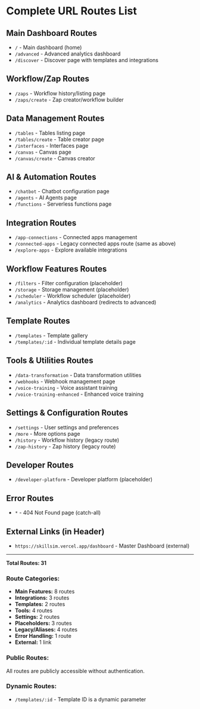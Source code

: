# Complete URL Routes List

## Main Dashboard Routes
- `/` - Main dashboard (home)
- `/advanced` - Advanced analytics dashboard
- `/discover` - Discover page with templates and integrations

## Workflow/Zap Routes
- `/zaps` - Workflow history/listing page
- `/zaps/create` - Zap creator/workflow builder

## Data Management Routes
- `/tables` - Tables listing page
- `/tables/create` - Table creator page
- `/interfaces` - Interfaces page
- `/canvas` - Canvas page
- `/canvas/create` - Canvas creator

## AI & Automation Routes
- `/chatbot` - Chatbot configuration page
- `/agents` - AI Agents page
- `/functions` - Serverless functions page

## Integration Routes
- `/app-connections` - Connected apps management
- `/connected-apps` - Legacy connected apps route (same as above)
- `/explore-apps` - Explore available integrations

## Workflow Features Routes
- `/filters` - Filter configuration (placeholder)
- `/storage` - Storage management (placeholder)
- `/scheduler` - Workflow scheduler (placeholder)
- `/analytics` - Analytics dashboard (redirects to advanced)

## Template Routes
- `/templates` - Template gallery
- `/templates/:id` - Individual template details page

## Tools & Utilities Routes
- `/data-transformation` - Data transformation utilities
- `/webhooks` - Webhook management page
- `/voice-training` - Voice assistant training
- `/voice-training-enhanced` - Enhanced voice training

## Settings & Configuration Routes
- `/settings` - User settings and preferences
- `/more` - More options page
- `/history` - Workflow history (legacy route)
- `/zap-history` - Zap history (legacy route)

## Developer Routes
- `/developer-platform` - Developer platform (placeholder)

## Error Routes
- `*` - 404 Not Found page (catch-all)

## External Links (in Header)
- `https://skillsim.vercel.app/dashboard` - Master Dashboard (external)

---

**Total Routes: 31**

### Route Categories:
- **Main Features:** 8 routes
- **Integrations:** 3 routes
- **Templates:** 2 routes
- **Tools:** 4 routes
- **Settings:** 2 routes
- **Placeholders:** 3 routes
- **Legacy/Aliases:** 4 routes
- **Error Handling:** 1 route
- **External:** 1 link

### Public Routes:
All routes are publicly accessible without authentication.

### Dynamic Routes:
- `/templates/:id` - Template ID is a dynamic parameter
